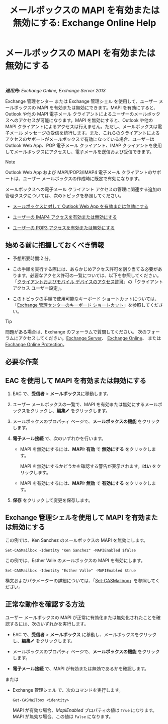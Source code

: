 ﻿---
title: 'メールボックスの MAPI を有効または無効にする: Exchange Online Help'
TOCTitle: メールボックスの MAPI を有効または無効にする
ms:assetid: c2c6718c-a2c0-4ed2-b4ed-364c3cb1f592
ms:mtpsurl: https://technet.microsoft.com/ja-jp/library/Bb124497(v=EXCHG.150)
ms:contentKeyID: 50555867
ms.date: 05/22/2018
mtps_version: v=EXCHG.150
ms.translationtype: HT
---

# メールボックスの MAPI を有効または無効にする

 

_**適用先:** Exchange Online, Exchange Server 2013_

Exchange 管理センター または Exchange 管理シェル を使用して、ユーザー メールボックスの MAPI を有効または無効にできます。MAPI を有効にすると、Outlook や他の MAPI 電子メール クライアントによるユーザーのメールボックスへのアクセスが可能になります。MAPI を無効にすると、Outlook や他の MAPI クライアントによるアクセスは行えません。ただし、メールボックスは電子メール メッセージの受信を続行します。また、これらのクライアントによるアクセスのサポートがメールボックスで有効になっている場合、ユーザーは Outlook Web App、POP 電子メール クライアント、IMAP クライアントを使用してメールボックスにアクセスし、電子メールを送信および受信できます。


> [!NOTE]
> Outlook Web App および MAPI/POP3/IMAP4 電子メール クライアントのサポートは、ユーザー メールボックスの作成時に既定で有効になります。



メールボックスへの電子メール クライアント アクセスの管理に関連する追加の管理タスクについては、次のトピックを参照してください。

  - [メールボックスに対して Outlook Web App を有効または無効にする](enable-or-disable-outlook-web-app-for-a-mailbox-exchange-2013-help.md)

  - [ユーザーの IMAP4 アクセスを有効または無効にする](enable-or-disable-imap4-access-for-a-user-exchange-2013-help.md)

  - [ユーザーの POP3 アクセスを有効または無効にする](enable-or-disable-pop3-access-for-a-user-exchange-2013-help.md)

## 始める前に把握しておくべき情報

  - 予想所要時間:2 分。

  - この手順を実行する際には、あらかじめアクセス許可を割り当てる必要があります。必要なアクセス許可の一覧については、以下を参照してください。「[クライアントおよびモバイル デバイスのアクセス許可](clients-and-mobile-devices-permissions-exchange-2013-help.md)」の「クライアント アクセス ユーザー設定」。

  - このトピックの手順で使用可能なキーボード ショートカットについては、「[Exchange 管理センターのキーボード ショートカット](keyboard-shortcuts-in-the-exchange-admin-center-exchange-online-protection-help.md)」を参照してください。


> [!TIP]
> 問題がある場合は、Exchange のフォーラムで質問してください。 次のフォーラムにアクセスしてください。<A href="https://go.microsoft.com/fwlink/p/?linkid=60612">Exchange Server</A>、 <A href="https://go.microsoft.com/fwlink/p/?linkid=267542">Exchange Online</A>、 または <A href="https://go.microsoft.com/fwlink/p/?linkid=285351">Exchange Online Protection</A>。



## 必要な作業

## EAC を使用して MAPI を有効または無効にする

1.  EAC で、<strong>受信者</strong> \> <strong>メールボックス</strong>に移動します。

2.  ユーザー メールボックスの一覧で、MAPI を有効または無効にするメールボックスをクリックし、<strong>編集</strong>![編集アイコン](images/Bb124582.6f53ccb2-1f13-4c02-bea0-30690e6ea71d(EXCHG.150).gif "編集アイコン") をクリックします。

3.  メールボックスのプロパティ ページで、<strong>メールボックスの機能</strong> をクリックします。

4.  <strong>電子メール接続</strong> で、次のいずれかを行います。
    
      - MAPI を無効にするには、<strong>MAPI: 有効</strong> で <strong>無効にする</strong> をクリックします。
        
        MAPI を無効にするかどうかを確認する警告が表示されます。<strong>はい</strong> をクリックします。
    
      - MAPI を有効にするには、<strong>MAPI: 無効</strong> で <strong>有効にする</strong> をクリックします。

5.  <strong>保存</strong> をクリックして変更を保存します。

## Exchange 管理シェルを使用して MAPI を有効または無効にする

この例では、Ken Sanchez のメールボックスの MAPI を無効にします。

    Set-CASMailbox -Identity "Ken Sanchez" -MAPIEnabled $false

この例では、Esther Valle のメールボックスの MAPI を有効にします。

    Set-CASMailbox -Identity "Esther Valle" -MAPIEnabled $true

構文およびパラメーターの詳細については、「[Set-CASMailbox](https://technet.microsoft.com/ja-jp/library/bb125264\(v=exchg.150\))」を参照してください。

## 正常な動作を確認する方法

ユーザー メールボックスの MAPI が正常に有効化または無効化されたことを確認するには、次のいずれかを実行します。

  - EAC で、<strong>受信者</strong> \> <strong>メールボックス</strong> に移動し、メールボックスをクリックし、<strong>編集</strong>![編集アイコン](images/Bb124582.6f53ccb2-1f13-4c02-bea0-30690e6ea71d(EXCHG.150).gif "編集アイコン") をクリックします。

  - メールボックスのプロパティ ページで、<strong>メールボックスの機能</strong> をクリックします。

  - <strong>電子メール接続</strong> で、MAPI が有効または無効であるかを確認します。

または

  - Exchange 管理シェル で、次のコマンドを実行します。
    
        Get-CASMailbox <identity>
    
    MAPI が有効な場合、*MapiEnabled* プロパティの値は `True` になります。MAPI が無効な場合、この値は `False` になります。

